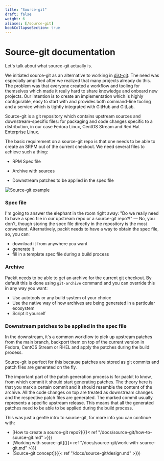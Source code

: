 ```yaml
---
title: "Source-git"
draft: false
weight: 6
aliases: [/source-git]
bookCollapseSection: true
---
```


# Source-git documentation

Let's talk about what source-git actually is.

We initiated source-git as an alternative to working in
[dist-git](https://github.com/release-engineering/dist-git). The need was
especially amplified after we realized that many projects already do this. The
problem was that everyone created a workflow and tooling for themselves which
made it really hard to share knowledge and onboard new projects. Our intention
is to create an implementation which is highly configurable, easy to start with
and provides both command-line tooling and a service which is tightly
integrated with GitHub and GitLab.

Source-git is a git repository which contains upstream sources and
downstream-specific files: for packaging and code changes specific to a
distribution, in our case Fedora Linux, CentOS Stream and Red Hat Enterprise
Linux.

The basic requirement on a source-git repo is that one needs to be able to
create an SRPM out of the current checkout. We need several files to achieve
such a thing:

* RPM Spec file

* Archive with sources

* Downstream patches to be applied in the spec file

![Source-git example](/source-git-diagram.png)


### Spec file

I'm going to answer the elephant in the room right away: "Do we really need to
have a spec file in our upstream repo or a source-git repo?!" — No, you don't,
though storing the spec file directly in the repository is the most convenient.
Alternatively, packit needs to have a way to obtain the spec file, so, you can:
* download it from anywhere you want
* generate it
* fill in a template spec file during a build process


### Archive

Packit needs to be able to get an archive for the current git checkout. By
default this is done using `git-archive` command and you can override this in
any way you want:
* Use autotools or any build system of your choice
* Use the native way of how archives are being generated in a particular ecosystem
* Script it yourself


### Downstream patches to be applied in the spec file

In the downstream, it's a common workflow to pick up upstream patches from the
main branch, backport them on top of the current version in Fedora, CentOS
Stream or RHEL and apply the patches during the build process.

Source-git is perfect for this because patches are stored as git commits and
patch files are generated on the fly.

The important part of the patch generation process is for packit to know, from
which commit it should start generating patches. The theory here is that you
mark a certain commit and it should resemble the content of the archive. All
the code changes on top are treated as downstream changes and the respective
patch files are generated. The marked commit usually represents a specific
upstream release. This means that all the generated patches need to be able to
be applied during the build process.


This was just a gentle intro to source-git, for more info you can continue with:
* [How to create a source-git repo?]({{< ref "/docs/source-git/how-to-source-git.md" >}})
* [Working with source-git]({{< ref "/docs/source-git/work-with-source-git.md" >}})
* [Source-git concept]({{< ref "/docs/source-git/design.md" >}})
